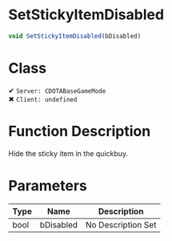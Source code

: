 # SetStickyItemDisabled
```js
void SetStickyItemDisabled(bDisabled)
```
# Class
✔ `Server: CDOTABaseGameMode`  
✖ `Client: undefined`  

# Function Description
Hide the sticky item in the quickbuy.
# Parameters
Type|Name|Description
--|--|--
bool|bDisabled|No Description Set
